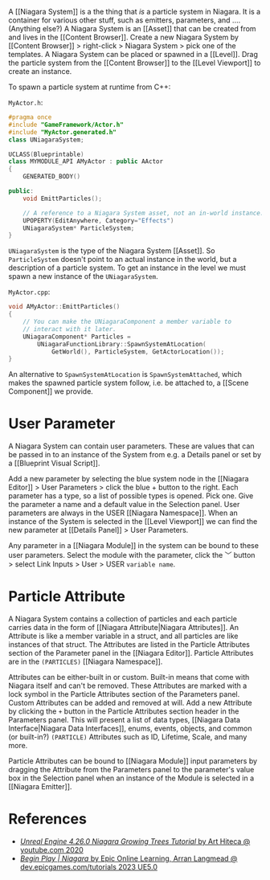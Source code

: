 A [[Niagara System]] is a the thing that _is_ a particle system in Niagara.
It is a container for various other stuff, such as emitters, parameters, and .... (Anything else?)
A Niagara System is an [[Asset]] that can be created from and lives in the [[Content Browser]].
Create a new Niagara System by [[Content Browser]]  > right-click > Niagara System > pick one of the templates.
A Niagara System can be placed or spawned in a [[Level]].
Drag the particle system from the [[Content Browser]] to the [[Level Viewport]] to create an instance.

To spawn a particle system at runtime from C++:

`MyActor.h`:
```cpp
#pragma once
#include "GameFramework/Actor.h"
#include "MyActor.generated.h"
class UNiagaraSystem;

UCLASS(Blueprintable)
class MYMODULE_API AMyActor : public AActor
{
	GENERATED_BODY()

public:
	void EmittParticles();

	// A reference to a Niagara System asset, not an in-world instance.
	UPOPERTY(EditAnywhere, Category="Effects")
	UNiagaraSystem* ParticleSystem;
}
```

`UNiagaraSystem` is the type of the Niagara System [[Asset]].
So `ParticleSystem` doesn't point to an actual instance in  the world, but a description of a particle system.
To get an instance in the level we must spawn a new instance of the `UNiagaraSystem`.

`MyActor.cpp`:
```cpp
void AMyActor::EmittParticles()
{
	// You can make the UNiagaraComponent a member variable to
	// interact with it later.
	UNiagaraComponent* Particles =
		UNiagaraFunctionLibrary::SpawnSystemAtLocation(
			GetWorld(), ParticleSystem, GetActorLocation());
}
```

An alternative to `SpawnSystemAtLocation`  is `SpawnSystemAttached`,
which makes the spawned particle system follow, i.e. be attached to, a [[Scene Component]] we provide.


# User Parameter

A Niagara System can contain user parameters.
These are values that can be passed in to an instance of the System from e.g. a Details panel or set by a [[Blueprint Visual Script]].

Add a new parameter by selecting the blue system node in the [[Niagara Editor]] > User Parameters > click the blue + button to the right.
Each parameter has a type, so a list of possible types is opened. Pick one.
Give the parameter a name and a default value in the Selection panel.
User parameters are always in the USER [[Niagara Namespace]].
When an instance of the System is selected in the [[Level Viewport]] we can find the new parameter at [[Details Panel]] > User Parameters.

Any parameter in a [[Niagara Module]] in the system can be bound to these user parameters.
Select the module with the parameter, click the ﹀ button > select Link Inputs > User > USER `variable name`.



# Particle Attribute

A Niagara System contains a collection of particles and each particle carries data in the form of [[Niagara Attribute|Niagara Attributes]].
An Attribute is like a member variable in a struct, and all particles are like instances of that struct.
The Attributes are listed in the Particle Attributes section of the Parameter panel in the [[Niagara Editor]].
Particle Attributes are in the `(PARTICLES)` [[Niagara Namespace]].

Attributes can be either-built in or custom.
Built-in means that come with Niagara itself and can't be removed.
These Attributes are marked with a lock symbol in the Particle Attributes section of the Parameters panel.
Custom Attributes can be added and removed at will.
Add a new Attribute by clicking the `+` button in the Particle Attributes section header in the Parameters panel.
This will present a list of data types, [[Niagara Data Interface|Niagara Data Interfaces]], enums, events, objects, and common (or built-in?) `(PARTICLE)` Attributes such as ID, Lifetime, Scale, and many more.

Particle Attributes can be bound to [[Niagara Module]] input parameters by dragging the Attribute from the Parameters panel to the parameter's value box in the Selection panel when an instance of the Module is selected in a [[Niagara Emitter]].

# References

- [_Unreal Engine 4.26.0 Niagara Growing Trees Tutorial_ by Art Hiteca @ youtube.com 2020](https://youtu.be/DV1cPrYHtYg?t=337)
- [_Begin Play | Niagara_ by Epic Online Learning, Arran Langmead @ dev.epicgames.com/tutorials 2023 UE5.0](https://dev.epicgames.com/community/learning/tutorials/j9YO/unreal-engine-begin-play-niagara)
